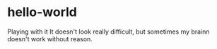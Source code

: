 # hello-world
Playing with it
It doesn't look really difficult, but sometimes my brainn doesn't work without reason.

